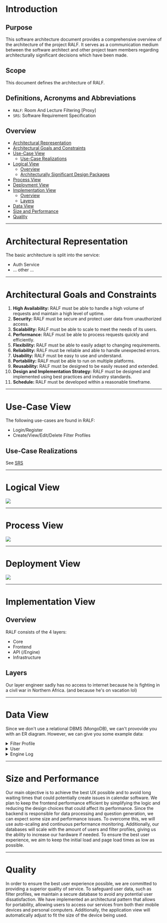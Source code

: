 # Introduction

## Purpose

This software architecture document provides a comprehensive overview of the architecture of the project RALF. It serves as a communication medium between the software architect and other project team members regarding architecturally significant decisions which have been made.

## Scope

This document defines the architecture of RALF.

## Definitions, Acronyms and Abbreviations

- `RALF`: Room And Lecture Filtering [Proxy]
- `SRS`: Software Requirement Specification

## Overview

- [Architectural Representation](#architectural-representation)
- [Architectural Goals and Constraints](#architectural-goals-and-constraints)
- [Use-Case View](#use-case-view)
  - [Use-Case Realizations](#use-case-realizations)
- [Logical View](#logical-view)
  - [Overview](#overview)
  - [Architecturally Significant Design Packages](#architecturally-significant-design-packages)
- [Process View](#process-view)
- [Deployment View](#deployment-view)
- [Implementation View](#implementation-view)
  - [Overview](#overview)
  - [Layers](#layers)
- [Data View](#data-view)
- [Size and Performance](#size-and-performance)
- [Quality](#quality)

---

# Architectural Representation

The basic architecture is split into the service:

- Auth Service
- ... other ...

---

# Architectural Goals and Constraints

1. **High Availability:** RALF must be able to handle a high volume of requests and maintain a high level of uptime. 
2. **Security:** RALF must be secure and protect user data from unauthorized access. 
3. **Scalability:** RALF must be able to scale to meet the needs of its users. 
4. **Performance:** RALF must be able to process requests quickly and efficiently. 
5. **Flexibility:** RALF must be able to easily adapt to changing requirements. 
6. **Reliability:** RALF must be reliable and able to handle unexpected errors. 
7. **Usability:** RALF must be easy to use and understand. 
8. **Portability:** RALF must be able to run on multiple platforms. 
9. **Reusability:** RALF must be designed to be easily reused and extended. 
10. **Design and Implementation Strategy:** RALF must be designed and implemented using best practices and industry standards. 
11. **Schedule:** RALF must be developed within a reasonable timeframe. 

---

# Use-Case View

The following use-cases are found in RALF:

- Login/Register
- Create/View/Edit/Delete Filter Profiles

## Use-Case Realizations

See [SRS](https://srs.ralf.life/)

---

# Logical View

![](./assets/ugabugadugaguga.webp)

---

# Process View

![](./assets/lukakek.png)

---

# Deployment View

![](./assets/lucakek.png)

---

# Implementation View

## Overview

RALF consists of the 4 layers:

- Core
- Frontend
- API (/Engine)
- Infrastructure 

## Layers

Our layer engineer sadly has no access to internet 
because he is fighting in a civil war in Northern Africa.
(and because he's on vacation lol)

---

# Data View

Since we don't use a relational DBMS (MongoDB), we can't provovide you with an ER diagram. However, we can give you some example data:


<details>
    <summary>Filter Profile</summary>

```json
{
  "name": "Rename 'Heinrich Braun' to 'Heinrich' and only include Mondays after 9 o' clock",
  "cache-duration": "5m",
  "flows": [
    {
      "if": "true",
      "then": [
        {
          "debug": "true 1 ok"
        },
        {
          "if": "true",
          "then": [
            {
              "debug": "true 2 ok"
            },
            {
              "if": "true",
              "then": [
                {
                  "debug": "true 3 ok"
                }
              ]
            }
          ]
        }
      ],
      "else": [
        {
          "debug": "ok schade"
        }
      ]
    },
    {
      "do": "filters/filter-out"
    },
    {
      "do": "actions/regex-replace",
      "with": {
        "match": "(?:Braun\\,\\s*(Heinrich))|(?:(Heinrich) Braun)",
        "case-sensitive": false,
        "replace": "Braun \"$1\"",
        "in": [
          "title",
          "description"
        ]
      }
    },
    {
      "if": "Date.isWeekend()",
      "then": [
        "return"
      ],
      "else": [
        "return"
      ]
    },
    {
      "if": "(Date.isMonday() or Date.isTuesday()) and Date.isAfter(\"9:00\")",
      "then": [
        {
          "do": "filters/filter-in"
        }
      ]
    }
  ]
}
```

</details>

<details>
    <summary>User</summary>

```json
{
    "_id": "fefefefe-fefe-fefe-fefe-fefefefefefe",
    "username": "wikwaklhackldackl",
    "name": {
        "first": "Luca",
        "last": "Wikwak"
    },
    "email": "steckplatz.vier09@icloud.com",
    "password": "1$1fefefefefefefefefefefefefefefefefe",
    "address": {
        "street": "Am Neuen ICE Bahnhof",
        "nr": 14,
        "extra": null,
        "zc": 187420,
        "st": "BW"
    }
}
```

</details>


<details>
    <summary>Engine Log</summary>

```json
{
    "_id": ObjectID(...),
    "date": ...,
    "profile_id": ObjectID(...),
    "result": {
        "src": {
            "sc": 200,
            "cl": 187112,
            "mt": "text/calendar"
        },
        "out": {
            "sc": 200,
            "cl": 7013,
            "mt": "text/calendar",
            "contents": Base64(...)
        }
    }
}
```
</details>

---

# Size and Performance

Our main objective is to achieve the best UX possible and to avoid long waiting times that could potentially create issues in calendar software. 
We plan to keep the frontend performance efficient by simplifying the logic and reducing the design choices that could affect its performance. Since the backend is responsible for data processing and question generation, we can expect some size and performance issues. To overcome this, we will use auto-scaling and continuous performance monitoring.
Additionally, our databases will scale with the amount of users and filter profiles, giving us the ability to increase our hardware if needed. To ensure the best user experience, we aim to keep the initial load and page load times as low as possible.

---

# Quality

In order to ensure the best user experience possible, we are committed to providing a superior quality of service. To safeguard user data, such as filter profiles, we maintain a secure database to avoid any potential user dissatisfaction. We have implemented an architectural pattern that allows for portability, allowing users to access our services from both their mobile devices and personal computers. Additionally, the application view will automatically adjust to fit the size of the device being used.